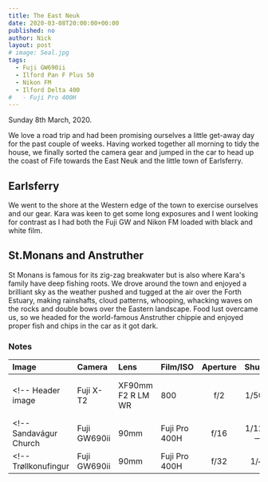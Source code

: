 ```yaml
---
title: The East Neuk
date: 2020-03-08T20:00:00+00:00
published: no
author: Nick
layout: post
# image: Seal.jpg
tags:
  - Fuji GW690ii
  - Ilford Pan F Plus 50
  - Nikon FM
  - Ilford Delta 400
#   - Fuji Pro 400H
---
```

Sunday 8th March, 2020. 

We love a road trip and had been promising ourselves a little get-away day for the past couple of weeks. Having worked together all morning to tidy the house, we finally sorted the camera gear and jumped in the car to head up the coast of Fife towards the East Neuk and the little town of Earlsferry.

## Earlsferry
We went to the shore at the Western edge of the town to exercise ourselves and our gear. Kara was keen to get some long exposures and I went looking for contrast as I had both the Fuji GW and Nikon FM loaded with black and white film.

<!-- ![]({{site.baseurl}}/img/Fuji-Pro-400H-1.8.jpg) -->

## St.Monans and Anstruther
St Monans is famous for its zig-zag breakwater but is also where Kara's family have deep fishing roots. We drove around the town and enjoyed a brilliant sky as the weather pushed and tugged at the air over the Forth Estuary, making rainshafts, cloud patterns, whooping, whacking waves on the rocks and double bows over the Eastern landscape. Food lust overcame us, so we headed for the world-famous Anstruther chippie and enjoyed proper fish and chips in the car as it got dark.

### Notes

Image|Camera|Lens|Film/ISO|Aperture|Shutter|Comment
:----|:-----|:---|:---|:------:|:----:|:------
<!-- Header image|Fuji X-T2|XF90mm F2 R LM WR|800|f/2|1/500s|Seal at Sandavágur (cropped) -->
<!-- Sandavágur Church|Fuji GW690ii|90mm|Fuji Pro 400H|f/16|1/125s -->
<!-- Trøllkonufingur|Fuji GW690ii|90mm|Fuji Pro 400H|f/32|1/4s|PP in [Iridient](https://www.iridientdigital.com/) -->
